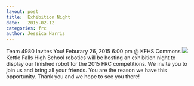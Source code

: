 ```yaml
---
layout: post
title:  Exhibition Night
date:   2015-02-12
categories: frc
author: Jessica Harris
---
```

Team 4980 Invites You!
Feburary 26, 2015
6:00 pm @ KFHS Commons
![](https://cloud.githubusercontent.com/assets/10913095/7062678/8c8d726e-de54-11e4-98d7-2aaf5219eac7.jpg)
Kettle Falls High School robotics will be hosting an exhibition night to display our finished robot for the 2015 FRC competitions. We invite you to join us and bring all your friends. You are the reason we have this opportunity. Thank you and we hope to see you there!
